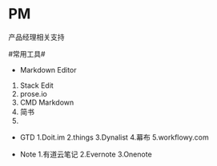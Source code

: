 # PM
产品经理相关支持

#常用工具#
+ Markdown Editor 
 1. Stack Edit 
 2. prose.io
 3. CMD Markdown
 4. 简书
 5.
 
+ GTD
1.Doit.im
2.things
3.Dynalist
4.幕布
5.workflowy.com


+ Note 
1.有道云笔记
2.Evernote
3.Onenote
